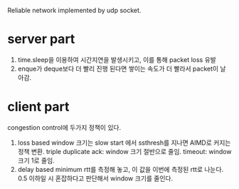 Reliable network implemented by udp socket.

# server part
1. time.sleep을 이용하여 시간지연을 발생시키고, 이를 통해 packet loss 유발
2. enque가 deque보다 더 빨리 진행 된다면 쌓이는 속도가 더 빨라서 packet이 날아감.


# client part
congestion control에 두가지 정책이 있다.
1. loss based
window 크기는 slow start 에서 ssthresh를 지나면 AIMD로 커지는 정책 변환.
triple duplicate ack: window 크기 절반으로 줄임.
timeout: window 크기 1로 줄임.
2. delay based
minimum rtt를 측정해 놓고, 이 값을 이번에 측정된 rtt로 나눈다.
0.5 이하일 시 혼잡하다고 판단해서 window 크기를 줄인다.
